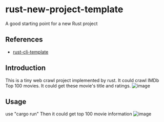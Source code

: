 # rust-new-project-template
A good starting point for a new Rust project

## References

* [rust-cli-template](https://github.com/kbknapp/rust-cli-template)

## Introduction
This is a tiny web crawl project implemented by rust. It could crawl IMDb Top 100 movies. It could get these movie's title and ratings.
![image](https://user-images.githubusercontent.com/122952572/218929302-ddeba8cd-1060-4e93-b610-d8fda4322055.png)
## Usage
use "cargo run" Then it could get top 100 movie information
![image](https://user-images.githubusercontent.com/122952572/218929482-35457456-66db-456d-b662-29a76ea77071.png)
